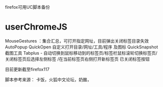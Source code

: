
firefox可用UC脚本备份
# userChromeJS 

  MouseGestures  ：集合汇总，可打开指定网址，目前弹出关闭标签目录失效
  AutoPopup
  QuickOpen 自定义打开目录/网址/工具/程序 及图标
  QuickSnapshot 截图工具
  Tabplus - 自动切换到鼠标移动到的标签页/标签栏鼠标滚轮切换标签页/关闭标签页后选择左侧标签 /在当前标签页右侧打开新标签页
  已关闭标签按钮

  目前更新截至firefox117

  脚本参考来源： 卡饭，火狐中文论坛，奶酪，
  
